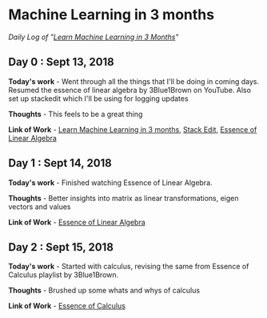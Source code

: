 # Machine Learning in 3 months

*Daily Log of "[Learn Machine Learning in 3 Months](https://www.youtube.com/watch?v=Cr6VqTRO1v0&feature=youtu.be)"*

## Day 0 : Sept 13, 2018
**Today's work** - Went through all the things that I'll be doing in coming days. Resumed the essence of linear algebra by 3Blue1Brown on YouTube.  Also set up stackedit which I'll be using for logging updates

**Thoughts** - This feels to be a great thing

**Link of Work** - [Learn Machine Learning in 3 months](https://www.youtube.com/watch?v=Cr6VqTRO1v0&feature=youtu.be), [Stack Edit](https://stackedit.io/), [Essence of Linear Algebra](https://www.youtube.com/watch?v=Ip3X9LOh2dk&list=PLZHQObOWTQDPD3MizzM2xVFitgF8hE_ab&index=6)

## Day 1 : Sept 14, 2018
**Today's work** - Finished watching Essence of Linear Algebra. 

**Thoughts** - Better insights into matrix as linear transformations, eigen vectors and values

**Link of Work** - [Essence of Linear Algebra](https://www.youtube.com/watch?v=TgKwz5Ikpc8&index=14&list=PLZHQObOWTQDPD3MizzM2xVFitgF8hE_ab)

## Day 2 : Sept 15, 2018
**Today's work** - Started with calculus, revising the same from Essence of Calculus playlist by 3Blue1Brown. 

**Thoughts** - Brushed up some whats and whys of calculus

**Link of Work** - [Essence of Calculus](https://www.youtube.com/watch?v=S0_qX4VJhMQ&index=3&list=PLZHQObOWTQDMsr9K-rj53DwVRMYO3t5Yr)
<!--stackedit_data:
eyJoaXN0b3J5IjpbMTY5NTAxNjA1NCw5MzY4ODI1OTQsLTk3MD
gxODI3MCwtNzY4MzA4MjM5LDg3Nzc1MTU1Nl19
-->